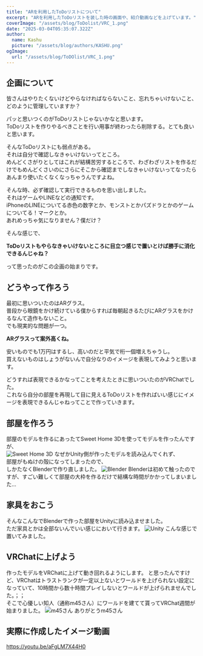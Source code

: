 ```yaml
---
title: "ARを利用したToDoリストについて"
excerpt: "ARを利用したToDoリストを装した時の画面や、紹介動画などを上げています。"
coverImage: "/assets/blog/ToDolist/VRC_1.png"
date: "2025-03-04T05:35:07.322Z"
author:
  name: Kashu
  picture: "/assets/blog/authors/KASHU.png"
ogImage:
  url: "/assets/blog/ToDOlist/VRC_1.png"
---
```

## 企画について
皆さんはやりたくないけどやらなければならないこと、忘れちゃいけないこと、どのように管理していますか？  

パッと思いつくのがToDoリストじゃないかなと思います。  
ToDoリストを作りやるべきことを行い用事が終わったら削除する。とても良いと思います。  

そんなToDoリストにも弱点がある。  
それは自分で確認しなきゃいけないってところ。  
めんどくさがりとしてはこれが結構苦労するところで、わざわざリストを作るだけでもめんどくさいのにさらにそこから確認までしなきゃいけないってなったらあんまり使いたくなくなっちゃうんですよね。  

そんな時、必ず確認して実行できるものを思い出しました。  
それはゲームやLINEなどの通知です。  
iPhoneのLINEについてる赤色の数字とか、モンストとかパズドラとかのゲームについてる！マークとか。  
あれめっちゃ気になりません？僕だけ？  

そんな感じで、

**ToDoリストもやらなきゃいけないところに目立つ感じで置いとけば勝手に消化できるんじゃね？**  

って思ったのがこの企画の始まりです。

## どうやって作ろう
最初に思いついたのはARグラス。  
普段から眼鏡をかけ続けている僕からすれば毎朝起きるたびにARグラスをかけるなんて造作もないこと。  
でも現実的な問題が一つ。  

**ARグラスって案外高くね。**  

安いものでも1万円はするし、高いのだと平気で桁一個増えちゃうし。  
買えないものはしょうがないんで自分なりのイメージを表現してみようと思います。

どうすれば表現できるかなってことを考えたときに思いついたのがVRChatでした。  
これなら自分の部屋を再現して目に見えるToDoリストを作ればいい感じにイメージを表現できるんじゃねってことで作っていきます。

## 部屋を作ろう
部屋のモデルを作るにあったてSweet Home 3Dを使ってモデルを作ったんですが、  
![Sweet Home 3D](/assets/blog/ToDolist/3Dhome.png)
なぜかUnity側が作ったモデルを読み込んでくれず、  
部屋がもぬけの殻になってしまったので、  
しかたなくBlenderで作り直しました。
![Blender](/assets/blog/ToDolist/Blender_1.png)
Blenderは初めて触ったのですが、すごい難しくて部屋の大枠を作るだけで結構な時間がかかってしまいました...  

## 家具をおこう
そんなこんなでBlenderで作った部屋をUnityに読み込ませました。  
ただ家具とかは全部ないんでいい感じにおいて行きます。
![Unity](/assets/blog/ToDolist/Unity_1.png)
こんな感じで置いてみました。  

## VRChatに上げよう
作ったモデルをVRChatに上げて動き回れるようにします。
と思ったんですけど、VRChatはトラストランクが一定以上ないとワールドを上げられない設定になっていて、10時間から数十時間プレイしないとワールドが上げられませんでした。；；  
そこで心優しい知人（通称m45さん）にワールドを建てて貰ってVRChat週間が始まりました。
![m45さん](/assets/blog/ToDolist/m45.jpg)
ありがとうm45さん

## 実際に作成したイメージ動画

https://youtu.be/aFgLM7X44H0